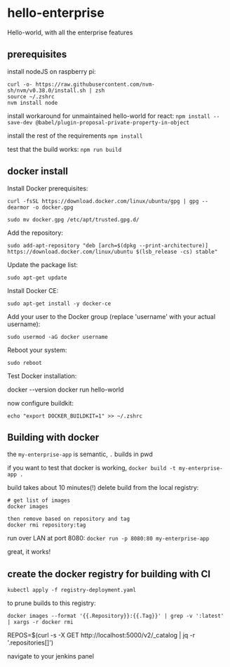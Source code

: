 # hello-enterprise
Hello-world, with all the enterprise features

## prerequisites
install nodeJS on raspberry pi:

```
curl -o- https://raw.githubusercontent.com/nvm-sh/nvm/v0.38.0/install.sh | zsh
source ~/.zshrc
nvm install node
```

install workaround for unmaintained hello-world for react:
`npm install --save-dev @babel/plugin-proposal-private-property-in-object`

install the rest of the requirements
`npm install`

test that the build works:
`npm run build`

## docker install
Install Docker prerequisites:
```
curl -fsSL https://download.docker.com/linux/ubuntu/gpg | gpg --dearmor -o docker.gpg

sudo mv docker.gpg /etc/apt/trusted.gpg.d/
```


Add the repository:

```
sudo add-apt-repository "deb [arch=$(dpkg --print-architecture)] https://download.docker.com/linux/ubuntu $(lsb_release -cs) stable"
```
Update the package list:

`sudo apt-get update`

Install Docker CE:


`sudo apt-get install -y docker-ce`

Add your user to the Docker group (replace 'username' with your actual username):


`sudo usermod -aG docker username`

Reboot your system:

`sudo reboot`

Test Docker installation:

docker --version
docker run hello-world

now configure buildkit:

`echo "export DOCKER_BUILDKIT=1" >> ~/.zshrc `

## Building with docker

the `my-enterprise-app` is semantic, `.` builds in pwd

if you want to test that docker is working,
`docker build -t my-enterprise-app .`

build takes about 10 minutes(!)
delete build from the local registry:
```
# get list of images
docker images

then remove based on repository and tag
docker rmi repository:tag
```

run over LAN at port 8080:
`docker run -p 8080:80 my-enterprise-app`

great, it works!

## create the docker registry for building with CI

`kubectl apply -f registry-deployment.yaml`

to prune builds to this registry:

```
docker images --format '{{.Repository}}:{{.Tag}}' | grep -v ':latest' | xargs -r docker rmi
```

REPOS=$(curl -s -X GET http://localhost:5000/v2/_catalog | jq -r '.repositories[]')


navigate to your jenkins panel 